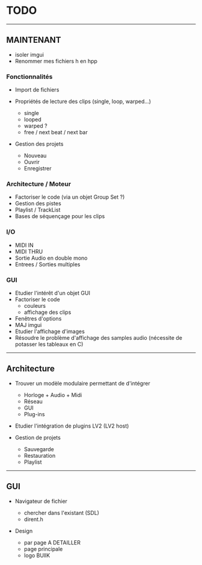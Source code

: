 # TODO

---------------
## MAINTENANT

* isoler imgui
* Renommer mes fichiers h en hpp

### Fonctionnalités

* Import de fichiers

* Propriétés de lecture des clips (single, loop, warped...)
	* single
	* looped
	* warped ?
	* free / next beat / next bar

* Gestion des projets
	* Nouveau
	* Ouvrir
	* Enregistrer
	
### Architecture / Moteur

* Factoriser le code (via un objet Group Set ?)
* Gestion des pistes
* Playlist / TrackList
* Bases de séquençage pour les clips

### I/O

* MIDI IN
* MIDI THRU
* Sortie Audio en double mono
* Entrees / Sorties multiples

### GUI

* Etudier l'intérêt d'un objet GUI
* Factoriser le code
	* couleurs
	* affichage des clips
* Fenêtres d'options
* MAJ imgui
* Etudier l'affichage d'images
* Résoudre le problème d'affichage des samples audio (nécessite de potasser les tableaux en C)


---------------
## Architecture

* Trouver un modèle modulaire permettant de d'intégrer 
	* Horloge + Audio + Midi
	* Réseau
	* GUI
	* Plug-ins

* Etudier l'intégration de plugins LV2 (LV2 host)

* Gestion de projets
	* Sauvegarde
	* Restauration
	* Playlist

---------------
## GUI


* Navigateur de fichier
	* chercher dans l'existant (SDL)
	* dirent.h

* Design
	* par page A DETAILLER
	* page principale
	* logo BUllK


